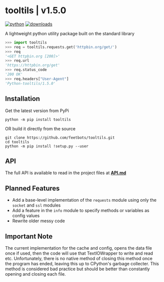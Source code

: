 # tooltils | v1.5.0

[![python](https://img.shields.io/pypi/pyversions/tooltils.svg)](https://pypi.org/project/tooltils/)
[![downloads](https://static.pepy.tech/personalized-badge/tooltils?period=total&units=international_system&left_color=grey&right_color=red&left_text=downloads)](https://pepy.tech/project/tooltils)

A lightweight python utility package built on the standard library

```py
>>> import tooltils
>>> req = tooltils.requests.get('httpbin.org/get/')
>>> req
'<GET httpbin.org [200]>'
>>> req.url
'https://httpbin.org/get'
>>> req.status_code
'200 OK'
>>> req.headers["User-Agent"]
'Python-tooltils/1.5.0'
```

## Installation

Get the latest version from PyPi

```console
python -m pip install tooltils
```

OR build it directly from the source

```console
git clone https://github.com/feetbots/tooltils.git
cd tooltils
python -m pip install !setup.py --user
```

## API

The full API is available to read in the project files at [**API.md**](API.md)

## Planned Features

- Add a base-level implementation of the `requests` module using only the `socket` and `ssl` modules
- Add a feature in the `info` module to specify methods or variables as config values
- Rewrite older messy code

## Important Note

The current implementation for the cache and config, opens the data file once if used, then the code will use that TextIOWrapper to write and read etc. Unfortunately, there is no native method of closing this method once the program has ended, leaving this up to CPython's garbage collecter. This method is considered bad practice but should be better than constantly opening and closing each file.
